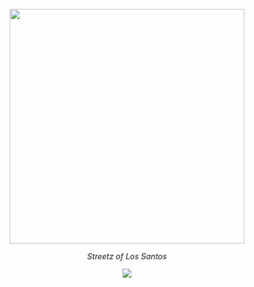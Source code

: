 <p align="center">
  <a aria-label="sols logo" href="http://forum.streetzofls.com/">
    <img src="https://i.imgur.com/TZTkbo7.png" width="420" />
  </a>
</p>

<p align="center">
  <em>Streetz of Los Santos</em>
</p>

<p align="center">
  <a href="https://discord.gg/streetzofls">
    <img src="https://img.shields.io/discord/1123613570492551181?label=Discord&color=5865F2" />
  </a>
</p>
